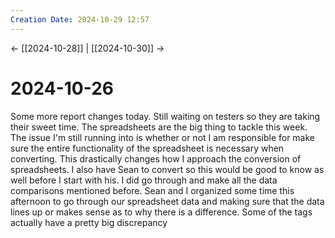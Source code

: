 ```yaml
---
Creation Date: 2024-10-29 12:57
---
```


<- [[2024-10-28]] | [[2024-10-30]]  ->

# 2024-10-26
Some more report changes today. Still waiting on testers so they are taking their sweet time. The spreadsheets are the big thing to tackle this week. The issue I'm still running into is whether or not I am responsible for make sure the entire functionality of the spreadsheet is necessary when converting. This drastically changes how I approach the conversion of spreadsheets. I also have Sean to convert so this would be good to know as well before I start with his. I did go through and make all the data comparisons mentioned before. Sean and I organized some time this afternoon to go through our spreadsheet data and making sure that the data lines up or makes sense as to why there is a difference. Some of the tags actually have a pretty big discrepancy 